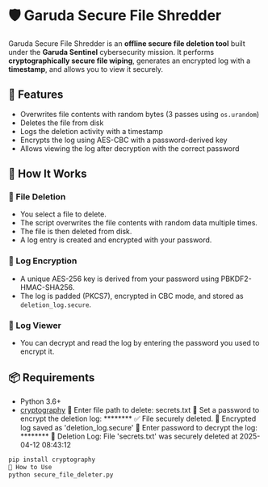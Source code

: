 # 🛡️ Garuda Secure File Shredder

Garuda Secure File Shredder is an **offline secure file deletion tool** built under the **Garuda Sentinel** cybersecurity mission. It performs **cryptographically secure file wiping**, generates an encrypted log with a **timestamp**, and allows you to view it securely.

## 🔐 Features

- Overwrites file contents with random bytes (3 passes using `os.urandom`)
- Deletes the file from disk
- Logs the deletion activity with a timestamp
- Encrypts the log using AES-CBC with a password-derived key
- Allows viewing the log after decryption with the correct password

## 🚀 How It Works

### 🧹 File Deletion
- You select a file to delete.
- The script overwrites the file contents with random data multiple times.
- The file is then deleted from disk.
- A log entry is created and encrypted with your password.

### 🔐 Log Encryption
- A unique AES-256 key is derived from your password using PBKDF2-HMAC-SHA256.
- The log is padded (PKCS7), encrypted in CBC mode, and stored as `deletion_log.secure`.

### 🔎 Log Viewer
- You can decrypt and read the log by entering the password you used to encrypt it.

## 📦 Requirements

- Python 3.6+
- [cryptography](https://pypi.org/project/cryptography/)
📂 Enter file path to delete: secrets.txt
🔐 Set a password to encrypt the deletion log: ********
✅ File securely deleted.
📁 Encrypted log saved as 'deletion_log.secure'
🔑 Enter password to decrypt the log: ********
📜 Deletion Log:
File 'secrets.txt' was securely deleted at 2025-04-12 08:43:12


```bash
pip install cryptography
🧪 How to Use
python secure_file_deleter.py


